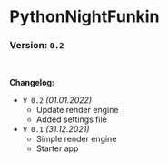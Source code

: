 # PythonNightFunkin

### Version: `0.2`

<br>

**Changelog:**
- `V 0.2` _(01.01.2022)_
  - Update render engine
  - Added settings file
- `V 0.1` _(31.12.2021)_
  - Simple render engine
  - Starter app